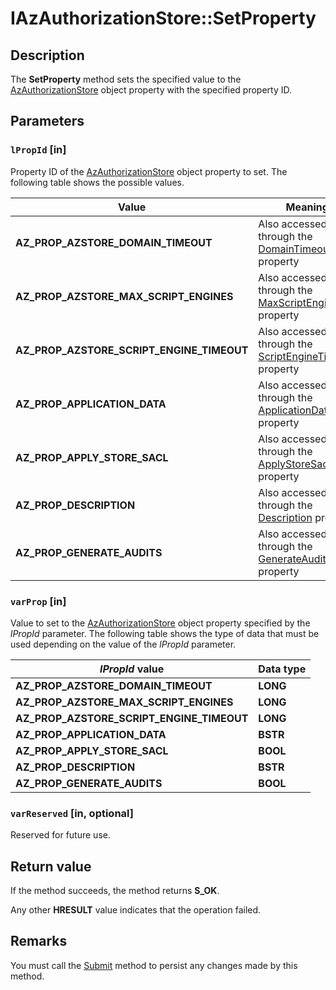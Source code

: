 # IAzAuthorizationStore::SetProperty

## Description

The **SetProperty** method sets the specified value to the [AzAuthorizationStore](https://learn.microsoft.com/windows/desktop/api/azroles/nn-azroles-iazauthorizationstore) object property with the specified property ID.

## Parameters

### `lPropId` [in]

Property ID of the [AzAuthorizationStore](https://learn.microsoft.com/windows/desktop/api/azroles/nn-azroles-iazauthorizationstore) object property to set. The following table shows the possible values.

| Value | Meaning |
| --- | --- |
| **AZ_PROP_AZSTORE_DOMAIN_TIMEOUT** | Also accessed through the [DomainTimeout](https://learn.microsoft.com/windows/desktop/api/azroles/nf-azroles-iazauthorizationstore-get_domaintimeout) property |
| **AZ_PROP_AZSTORE_MAX_SCRIPT_ENGINES** | Also accessed through the [MaxScriptEngines](https://learn.microsoft.com/windows/desktop/api/azroles/nf-azroles-iazauthorizationstore-get_maxscriptengines) property |
| **AZ_PROP_AZSTORE_SCRIPT_ENGINE_TIMEOUT** | Also accessed through the [ScriptEngineTimeout](https://learn.microsoft.com/windows/desktop/api/azroles/nf-azroles-iazauthorizationstore-get_scriptenginetimeout) property |
| **AZ_PROP_APPLICATION_DATA** | Also accessed through the [ApplicationData](https://learn.microsoft.com/windows/desktop/api/azroles/nf-azroles-iazauthorizationstore-get_applicationdata) property |
| **AZ_PROP_APPLY_STORE_SACL** | Also accessed through the [ApplyStoreSacl](https://learn.microsoft.com/windows/desktop/api/azroles/nf-azroles-iazauthorizationstore-get_applystoresacl) property |
| **AZ_PROP_DESCRIPTION** | Also accessed through the [Description](https://learn.microsoft.com/windows/desktop/api/azroles/nf-azroles-iazauthorizationstore-get_description) property |
| **AZ_PROP_GENERATE_AUDITS** | Also accessed through the [GenerateAudits](https://learn.microsoft.com/windows/desktop/api/azroles/nf-azroles-iazauthorizationstore-get_generateaudits) property |

### `varProp` [in]

Value to set to the [AzAuthorizationStore](https://learn.microsoft.com/windows/desktop/api/azroles/nn-azroles-iazauthorizationstore) object property specified by the *lPropId* parameter. The following table shows the type of data that must be used depending on the value of the *lPropId* parameter.

| *lPropId* value | Data type |
| --- | --- |
| **AZ_PROP_AZSTORE_DOMAIN_TIMEOUT** | **LONG** |
| **AZ_PROP_AZSTORE_MAX_SCRIPT_ENGINES** | **LONG** |
| **AZ_PROP_AZSTORE_SCRIPT_ENGINE_TIMEOUT** | **LONG** |
| **AZ_PROP_APPLICATION_DATA** | **BSTR** |
| **AZ_PROP_APPLY_STORE_SACL** | **BOOL** |
| **AZ_PROP_DESCRIPTION** | **BSTR** |
| **AZ_PROP_GENERATE_AUDITS** | **BOOL** |

### `varReserved` [in, optional]

Reserved for future use.

## Return value

 If the method succeeds, the method returns **S_OK**.

Any other **HRESULT** value indicates that the operation failed.

## Remarks

You must call the [Submit](https://learn.microsoft.com/windows/desktop/api/azroles/nf-azroles-iazauthorizationstore-submit) method to persist any changes made by this method.